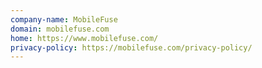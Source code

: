 ```yaml
---
company-name: MobileFuse
domain: mobilefuse.com
home: https://www.mobilefuse.com/
privacy-policy: https://mobilefuse.com/privacy-policy/
---
```




